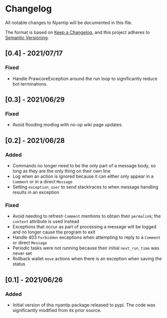# Changelog

All notable changes to Nyantip will be documented in this file.

The format is based on [Keep a
Changelog](https://keepachangelog.com/en/1.0.0/), and this project adheres to
[Semantic Versioning](https://semver.org/spec/v2.0.0.html).

## [0.4] - 2021/07/17

### Fixed

- Handle PrawcoreException around the run loop to significantly reduce bot
  terminations.

## [0.3] - 2021/06/29

### Fixed

- Avoid flooding modlog with no-op wiki page updates.

## [0.2] - 2021/06/28

### Added

- Commands no longer need to be the only part of a message body, so long as
  they are the only thing on their own line
- Log when an action is ignored because it can either only appear in a `Comment`
  or in a direct `Message`
- Setting `exception_user` to send stacktraces to when message handling results
  in an exception

### Fixed

- Avoid needing to refresh `Comment` mentions to obtain their `permalink`; the
  `context` attribute is used instead
- Exceptions that occur as part of processing a message will be logged and no
  longer cause the program to exit
- Handle 403 `Forbidden` exceptions when attempting to reply to a `Comment` or
  direct `Message`
- Periodic tasks were not running because their initial `next_run_time` was
  never set
- Rollback wallet `move` actions when there is an exception when saving the status


## [0.1] - 2021/06/26

### Added

- Initial version of this nyantip package released to pypi. The code was significantly
  modified from its prior source.
